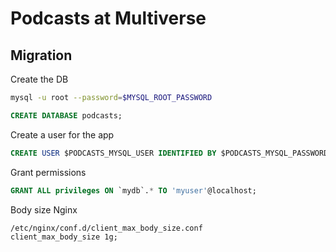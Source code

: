 # Podcasts at Multiverse

## Migration
Create the DB
```sh
mysql -u root --password=$MYSQL_ROOT_PASSWORD
```
```sql
CREATE DATABASE podcasts;
```
Create a user for the app
```sql
CREATE USER $PODCASTS_MYSQL_USER IDENTIFIED BY $PODCASTS_MYSQL_PASSWORD;
```
Grant permissions
```sql
GRANT ALL privileges ON `mydb`.* TO 'myuser'@localhost;
```
Body size Nginx
```
/etc/nginx/conf.d/client_max_body_size.conf
client_max_body_size 1g;
```